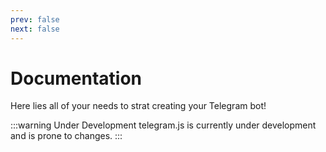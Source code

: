 ```yaml
---
prev: false
next: false
---
```


# Documentation
Here lies all of your needs to strat creating your Telegram bot!

:::warning Under Development
telegram.js is currently under development and is prone to changes.
:::